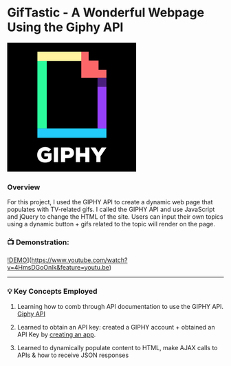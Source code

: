 # GifTastic - A Wonderful Webpage Using the Giphy API
![GIPHY](/assets/images/giphy.png?raw=true)


### Overview

For this project, I used the GIPHY API to create a dynamic web page that populates with TV-related gifs. I called the GIPHY API and use JavaScript and jQuery to change the HTML of the site. Users can input their own topics using a dynamic button +  gifs related to the topic will render on the page.


### :tv: **Demonstration:**

[!DEMO](https://img.youtube.com/vi/4HmsDGoOnlk/maxresdefault.jpg)](https://www.youtube.com/watch?v=4HmsDGoOnlk&feature=youtu.be)
   
------------------------------------------------

### :bulb: **Key Concepts Employed**

1. Learning how to comb through API documentation to use the GIPHY API.
      [Giphy API](https://developers.giphy.com/docs/)

2. Learned to obtain an API key: created a GIPHY account + obtained an API Key by [creating an app](https://developers.giphy.com/dashboard/).

3. Learned to dynamically populate content to HTML, make AJAX calls to APIs & how to receive JSON responses